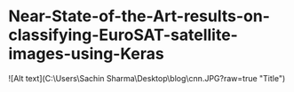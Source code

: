 # Near-State-of-the-Art-results-on-classifying-EuroSAT-satellite-images-using-Keras
![Alt text](C:\Users\Sachin Sharma\Desktop\blog\cnn.JPG?raw=true "Title")